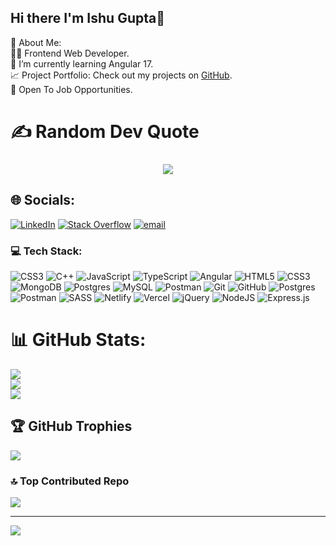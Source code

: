 
## Hi there I'm Ishu Gupta👋

<!--
**Ishu-Gupta-9-ISHGPT/Ishu-Gupta-9-ISHGPT** is a ✨ _special_ ✨ repository because its `README.md` (this file) appears on your GitHub profile.

Here are some ideas to get you started:

- 🔭 I’m currently working on ...
- 🌱 I’m currently learning ...
- 👯 I’m looking to collaborate on ...
- 🤔 I’m looking for help with ...
- 💬 Ask me about ...
- 📫 How to reach me:
- 😄 Pronouns: English, Hindi
- ⚡ Fun fact: ...
-->

 💫 About Me:<br>
👨‍💻 Frontend Web Developer.<br>🌱 I’m currently learning Angular 17.<br>📈 Project Portfolio: Check out my projects on [GitHub](https://github.com/Ishu-Gupta-9-ISHGPT).<br>💼 Open To Job Opportunities.
<!--<div style="display: flex; flex-direction: column; align-items: center; font-family: Arial, sans-serif; max-width: 800px; margin: 0 auto; padding: 20px; line-height: 1.6; color: #333;">
<div align="center"> 
  <p>Visitor count</p>
  <img src="https://profile-counter.glitch.me/Ishu-Gupta-9-ISHGPT/count.svg" alt="Visitor's Count" />
</div>
<div style="display: flex; justify-content: center; align-items: center; flex-direction: column;">
  <img width="390" src="https://github-readme-stats.vercel.app/api?username=Ishu-Gupta-9-ISHGPT&theme=transparent&count_private=true&show_icons=true&rank_icon=github&locale=en" alt="Ishu-Gupta-9-ISHGPT's GitHub Stats" />
  <img width="280" src="https://github-readme-stats.vercel.app/api/top-langs?username=Ishu-Gupta-9-ISHGPT&theme=transparent&layout=donut&hide=css,php,ClassASP&langs_count=2&border_radius=10&show_icons=true&locale=en" alt="Ishu-Gupta-9-ISHGPT's Most Used Languages" />
</div>
  <a href="https://github.com/ashutosh00710/github-readme-activity-graph">
    <img src="https://github-readme-activity-graph.vercel.app/graph?username=Ishu-Gupta-9-ISHGPT&theme=xcode&hide_border=true" alt="Activity graph">
</a>-->

# ✍️ Random Dev Quote
<div align="center" style="font-size: 24px;">
  
![](https://quotes-github-readme.vercel.app/api?type=horizontal&theme=radical)
</div>

## 🌐 Socials:
[![LinkedIn](https://img.shields.io/badge/LinkedIn-%230077B5.svg?logo=linkedin&logoColor=white)](https://www.linkedin.com/in/ishu-gupta-395493201/) [![Stack Overflow](https://img.shields.io/badge/-Stackoverflow-FE7A16?logo=stack-overflow&logoColor=white)](https://stackoverflow.com/users/18054540/ishu-gupta) [![email](https://img.shields.io/badge/Email-D14836?logo=gmail&logoColor=white)](mailto:guptarshu999@gmail.com) 

### 💻 Tech Stack:
![CSS3](https://img.shields.io/badge/css3-%231572B6.svg?style=for-the-badge&logo=css3&logoColor=white) ![C++](https://img.shields.io/badge/c++-%2300599C.svg?style=for-the-badge&logo=c%2B%2B&logoColor=white) ![JavaScript](https://img.shields.io/badge/javascript-%23323330.svg?style=for-the-badge&logo=javascript&logoColor=%23F7DF1E) ![TypeScript](https://img.shields.io/badge/typescript-%23007ACC.svg?style=for-the-badge&logo=typescript&logoColor=white) ![Angular](https://img.shields.io/badge/angular-%23DD0031.svg?style=for-the-badge&logo=angular&logoColor=white) ![HTML5](https://img.shields.io/badge/html5-%23E34F26.svg?style=for-the-badge&logo=html5&logoColor=white) ![CSS3](https://img.shields.io/badge/css3-%231572B6.svg?style=for-the-badge&logo=css3&logoColor=white) ![MongoDB](https://img.shields.io/badge/MongoDB-%234ea94b.svg?style=for-the-badge&logo=mongodb&logoColor=white) ![Postgres](https://img.shields.io/badge/postgres-%23316192.svg?style=for-the-badge&logo=postgresql&logoColor=white) ![MySQL](https://img.shields.io/badge/mysql-4479A1.svg?style=for-the-badge&logo=mysql&logoColor=white) ![Postman](https://img.shields.io/badge/Postman-FF6C37?style=for-the-badge&logo=postman&logoColor=white) ![Git](https://img.shields.io/badge/git-%23F05033.svg?style=for-the-badge&logo=git&logoColor=white) ![GitHub](https://img.shields.io/badge/github-%23121011.svg?style=for-the-badge&logo=github&logoColor=white) ![Postgres](https://img.shields.io/badge/postgres-%23316192.svg?style=for-the-badge&logo=postgresql&logoColor=white) ![Postman](https://img.shields.io/badge/Postman-FF6C37?style=for-the-badge&logo=postman&logoColor=white) ![SASS](https://img.shields.io/badge/SASS-hotpink.svg?style=for-the-badge&logo=SASS&logoColor=white) ![Netlify](https://img.shields.io/badge/netlify-%23000000.svg?style=for-the-badge&logo=netlify&logoColor=#00C7B7) ![Vercel](https://img.shields.io/badge/vercel-%23000000.svg?style=for-the-badge&logo=vercel&logoColor=white) ![jQuery](https://img.shields.io/badge/jquery-%230769AD.svg?style=for-the-badge&logo=jquery&logoColor=white) ![NodeJS](https://img.shields.io/badge/node.js-6DA55F?style=for-the-badge&logo=node.js&logoColor=white) ![Express.js](https://img.shields.io/badge/express.js-%23404d59.svg?style=for-the-badge&logo=express&logoColor=%2361DAFB)
# 📊 GitHub Stats:
![](https://github-readme-stats.vercel.app/api?username=Ishu-Gupta-9-ISHGPT&theme=dark&hide_border=false&include_all_commits=false&count_private=true)<br/>
![](https://github-readme-streak-stats.herokuapp.com/?user=Ishu-Gupta-9-ISHGPT&theme=dark&hide_border=false)<br/>
![](https://github-readme-stats.vercel.app/api/top-langs/?username=Ishu-Gupta-9-ISHGPT&theme=dark&hide_border=false&include_all_commits=false&count_private=true&layout=compact)

## 🏆 GitHub Trophies
![](https://github-profile-trophy.vercel.app/?username=Ishu-Gupta-9-ISHGPT&theme=radical&no-frame=false&no-bg=true&margin-w=4)


### 🔝 Top Contributed Repo
![](https://github-contributor-stats.vercel.app/api?username=Ishu-Gupta-9-ISHGPT&limit=5&theme=dark&combine_all_yearly_contributions=true)

---
[![](https://visitcount.itsvg.in/api?id=Ishu-Gupta-9-ISHGPT&icon=0&color=0)](https://visitcount.itsvg.in)



